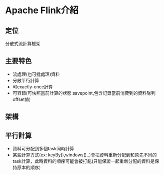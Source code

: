 # Apache Flink介紹
## 定位
分散式流計算框架

## 主要特色
- 流處理(也可批處理)資料
- 分散平行計算
- 可exactly-once計算
- 可容錯(可快照當前計算的狀態:savepoint,包含記錄當前消費到的資料隊列offset值)

## 架構

## 平行計算
- 資料可分配到多個task同時計算
- 某些計算方式(ex: keyBy(),windows()..)會把資料重新分配到和原先不同的task計算，此時資料的順序可能會被打亂(只能保證一起重新分配的資料是保持原本的順序)